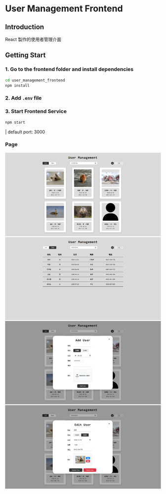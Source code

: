 # User Management Frontend

## Introduction
React 製作的使用者管理介面

## Getting Start
### 1. Go to the frontend folder and install dependencies
   ```bash
   cd user_management_frontend
   npm install
   ```
### 2. Add ```.env``` file

### 3. Start Frontend Service
   ```bash
   npm start
   ```

| default port: 3000

### Page
![grid_view](./public/pic1.png)
![table_view](./public/pic4.png)
![add_user](./public/pic2.png)
![edit_user](./public/pic3.png)
